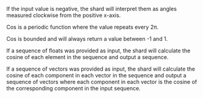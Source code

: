 If the input value is negative, the shard will interpret them as angles measured clockwise from the positive x-axis.

Cos is a periodic function where the value repeats every 2π.

Cos is bounded and will always return a value between -1 and 1.

If a sequence of floats was provided as input, the shard will calculate the cosine of each element in the sequence and output a sequence.

If a sequence of vectors was provided as input, the shard will calculate the cosine of each component in each vector in the sequence and output a sequence of vectors where each component in each vector is the cosine of the corresponding component in the input sequence.
